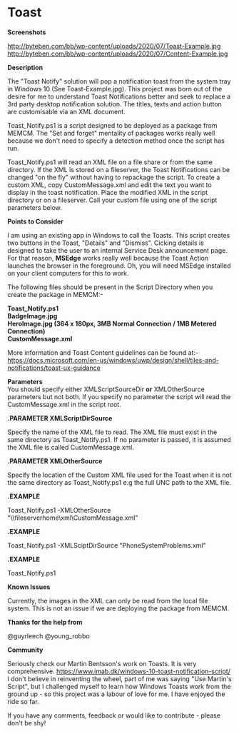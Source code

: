 # Toast  

**Screenshots**  
  
 http://byteben.com/bb/wp-content/uploads/2020/07/Toast-Example.jpg  
 http://byteben.com/bb/wp-content/uploads/2020/07/Content-Example.jpg  
   
**Description**  
  
The "Toast Notify" solution will pop a notification toast from the system tray in Windows 10 (See Toast-Example.jpg). This project was born out of the desire for me to understand Toast Notifications better and seek to replace a 3rd party desktop notification solution. The titles, texts and action button are customisable via an XML document.  
  
Toast_Notify.ps1 is a script designed to be deployed as a package from MEMCM. The "Set and forget" mentality of packages works really well because we don't need to specify a detection method once the script has run.  
  
Toast_Notify.ps1 will read an XML file on a file share or from the same directory. If the XML is stored on a fileserver, the Toast Notifications can be changed "on the fly" without having to repackage the script. 
To create a custom XML, copy CustomMessage.xml and edit the text you want to display in the toast notification. Place the modified XML in the script directory or on a fileserver. Call your custom file using one of the script parameters below.  
  
**Points to Consider**  
  
I am using an existing app in Windows to call the Toasts. This script creates two buttons in the Toast, "Details" and "Dismiss". Cicking details is designed to take the user to an internal Service Desk announcement page. For that reason, **MSEdge** works really well because the Toast Action launches the browser in the foreground. Oh, you will need MSEdge installed on your client computers for this to work.  

The following files should be present in the Script Directory when you create the package in MEMCM:-   
  
**Toast_Notify.ps1  
BadgeImage.jpg  
HeroImage.jpg (364 x 180px, 3MB Normal Connection / 1MB Metered Connection)  
CustomMessage.xml**  
  
More information and Toast Content guidelines can be found at:-    
https://docs.microsoft.com/en-us/windows/uwp/design/shell/tiles-and-notifications/toast-ux-guidance  
  
**Parameters**  
You should specify either XMLScriptSourceDir **or** XMLOtherSource parameters but not both. If you specify no parameter the script will read the CustomMessage.xml in the script root.  
  
**.PARAMETER XMLScriptDirSource**    
  
Specify the name of the XML file to read. The XML file must exist in the same directory as Toast_Notify.ps1. If no parameter is passed, it is assumed the XML file is called CustomMessage.xml.
  
**.PARAMETER XMLOtherSource** 
  
Specify the location of the Custom XML file used for the Toast when it is not the same directory as Toast_Notify.ps1 e.g the full UNC path to the XML file.
  
**.EXAMPLE**  
  
Toast_Notify.ps1 -XMLOtherSource "\\\\fileserverhome\xml\CustomMessage.xml"
  
**.EXAMPLE**  
  
Toast_Notify.ps1 -XMLSciptDirSource "PhoneSystemProblems.xml"
  
**.EXAMPLE**  
  
Toast_Notify.ps1
  
**Known Issues** 
  
Currently, the images in the XML can only be read from the local file system. This is not an issue if we are deploying the package from MEMCM.
  
**Thanks for the help from**  
  
  @guyrleech
  @young_robbo
  
**Community**  
  
  Seriously check our Martin Bentsson's work on Toasts. It is very comprehensive.  https://www.imab.dk/windows-10-toast-notification-script/
  I don't believe in reinventing the wheel, part of me was saying "Use Martin's Script", but I challenged myself to learn how Windows Toasts work from the ground up - so this   project was a labour of love for me. I have enjoyed the ride so far.  
  
  If you have any comments, feedback or would like to contribute - please don't be shy!
  
